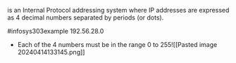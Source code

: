 is an Internal Protocol addressing system where IP addresses are expressed as 4 decimal numbers separated by periods (or dots).

#infosys303example 
$192.56.28.0$
- Each of the 4 numbers must be in the range 0 to 255![[Pasted image 20240414133145.png]]
